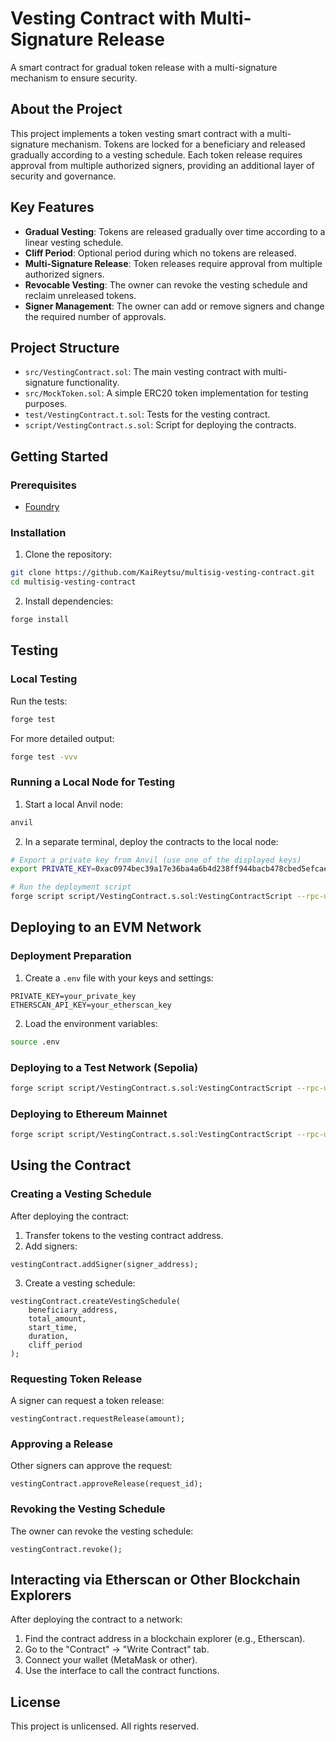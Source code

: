 # Vesting Contract with Multi-Signature Release

A smart contract for gradual token release with a multi-signature mechanism to ensure security.

## About the Project

This project implements a token vesting smart contract with a multi-signature mechanism. Tokens are locked for a beneficiary and released gradually according to a vesting schedule. Each token release requires approval from multiple authorized signers, providing an additional layer of security and governance.

## Key Features

- **Gradual Vesting**: Tokens are released gradually over time according to a linear vesting schedule.
- **Cliff Period**: Optional period during which no tokens are released.
- **Multi-Signature Release**: Token releases require approval from multiple authorized signers.
- **Revocable Vesting**: The owner can revoke the vesting schedule and reclaim unreleased tokens.
- **Signer Management**: The owner can add or remove signers and change the required number of approvals.

## Project Structure

- `src/VestingContract.sol`: The main vesting contract with multi-signature functionality.
- `src/MockToken.sol`: A simple ERC20 token implementation for testing purposes.
- `test/VestingContract.t.sol`: Tests for the vesting contract.
- `script/VestingContract.s.sol`: Script for deploying the contracts.

## Getting Started

### Prerequisites

- [Foundry](https://book.getfoundry.sh/getting-started/installation.html)

### Installation

1. Clone the repository:
```bash
git clone https://github.com/KaiReytsu/multisig-vesting-contract.git
cd multisig-vesting-contract
```

2. Install dependencies:
```bash
forge install
```

## Testing

### Local Testing

Run the tests:
```bash
forge test
```

For more detailed output:
```bash
forge test -vvv
```

### Running a Local Node for Testing

1. Start a local Anvil node:
```bash
anvil
```

2. In a separate terminal, deploy the contracts to the local node:
```bash
# Export a private key from Anvil (use one of the displayed keys)
export PRIVATE_KEY=0xac0974bec39a17e36ba4a6b4d238ff944bacb478cbed5efcae784d7bf4f2ff80

# Run the deployment script
forge script script/VestingContract.s.sol:VestingContractScript --rpc-url http://localhost:8545 --broadcast
```

## Deploying to an EVM Network

### Deployment Preparation

1. Create a `.env` file with your keys and settings:
```
PRIVATE_KEY=your_private_key
ETHERSCAN_API_KEY=your_etherscan_key
```

2. Load the environment variables:
```bash
source .env
```

### Deploying to a Test Network (Sepolia)

```bash
forge script script/VestingContract.s.sol:VestingContractScript --rpc-url https://sepolia.infura.io/v3/YOUR_INFURA_KEY --broadcast --verify
```

### Deploying to Ethereum Mainnet

```bash
forge script script/VestingContract.s.sol:VestingContractScript --rpc-url https://mainnet.infura.io/v3/YOUR_INFURA_KEY --broadcast --verify
```

## Using the Contract

### Creating a Vesting Schedule

After deploying the contract:

1. Transfer tokens to the vesting contract address.
2. Add signers:
```solidity
vestingContract.addSigner(signer_address);
```

3. Create a vesting schedule:
```solidity
vestingContract.createVestingSchedule(
    beneficiary_address,
    total_amount,
    start_time,
    duration,
    cliff_period
);
```

### Requesting Token Release

A signer can request a token release:
```solidity
vestingContract.requestRelease(amount);
```

### Approving a Release

Other signers can approve the request:
```solidity
vestingContract.approveRelease(request_id);
```

### Revoking the Vesting Schedule

The owner can revoke the vesting schedule:
```solidity
vestingContract.revoke();
```

## Interacting via Etherscan or Other Blockchain Explorers

After deploying the contract to a network:

1. Find the contract address in a blockchain explorer (e.g., Etherscan).
2. Go to the "Contract" -> "Write Contract" tab.
3. Connect your wallet (MetaMask or other).
4. Use the interface to call the contract functions.

## License

This project is unlicensed. All rights reserved.
